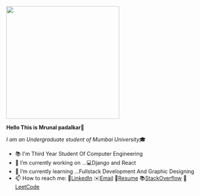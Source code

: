 
  <img src="https://user-images.githubusercontent.com/60320511/88051509-5ae8b100-cb76-11ea-996c-a18bdf9653ef.jpg" height=300 />
  
 **Hello This is Mrunal padalkar👋**
 
 *I am an Undergraduate student of Mumbai University*:mortar_board:
- :books: I'm Third Year Student Of Computer Engineering
- 🔭 I’m currently working on ...:computer:Django and React
- 🌱 I’m currently learning ...Fullstack Development And Graphic Designing
- 📫 How to reach me: :speech_balloon:[LinkedIn](https://www.linkedin.com/in/mrunal-padalkar-b64a3b19b/)  :envelope:[Email](mrunalvilas@gmail.com)   :page_with_curl:[Resume](https://user-images.githubusercontent.com/60320511/90246034-5f407b00-de51-11ea-9b13-66034e0fc0f7.JPG) :books:[StackOverflow](https://stackoverflow.com/users/13986698/mrunal-padalkar) :name_badge:[LeetCode](https://leetcode.com/mrunalpadalkar/)

